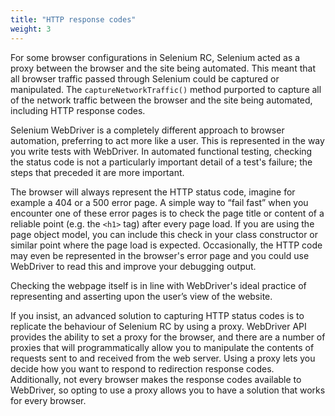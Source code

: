 ```yaml
---
title: "HTTP response codes"
weight: 3
---
```


For some browser configurations in Selenium RC,
Selenium acted as a proxy between the browser
and the site being automated.
This meant that all browser traffic passed through Selenium
could be captured or manipulated.
The `captureNetworkTraffic()` method
purported to capture all of the network traffic between the browser
and the site being automated,
including HTTP response codes.

Selenium WebDriver is a completely different approach
to browser automation,
preferring to act more like a user.
This is represented in the way you write tests with WebDriver.
In automated functional testing,
checking the status code
is not a particularly important detail of a test's failure;
the steps that preceded it are more important.

The browser will always represent the HTTP status code,
imagine for example a 404 or a 500 error page.
A simple way to “fail fast” when you encounter one of these error pages
is to check the page title or content of a reliable point
(e.g. the `<h1>` tag) after every page load.
If you are using the page object model,
you can include this check in your class constructor
or similar point where the page load is expected.
Occasionally, the HTTP code may even be represented
in the browser's error page
and you could use WebDriver to read this
and improve your debugging output.

Checking the webpage itself is in line
with WebDriver's ideal practice
of representing and asserting upon the user’s view of the website.

If you insist, an advanced solution to capturing HTTP status codes
is to replicate the behaviour of Selenium RC by using a proxy.
WebDriver API provides the ability to set a proxy for the browser,
and there are a number of proxies that will
programmatically allow you to manipulate
the contents of requests sent to and received from the web server.
Using a proxy lets you decide how you want to respond
to redirection response codes.
Additionally, not every browser
makes the response codes available to WebDriver,
so opting to use a proxy
allows you to have a solution that works for every browser.
